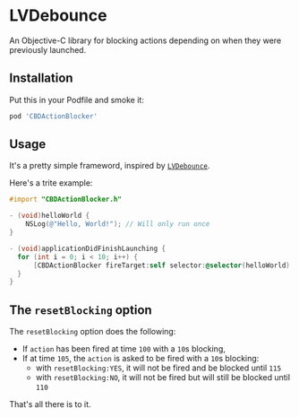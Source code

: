 LVDebounce
==========

An Objective-C library for blocking actions depending on when they were previously launched.

## Installation

Put this in your Podfile and smoke it:

```ruby
pod 'CBDActionBlocker'
```

## Usage

It's a pretty simple frameword, inspired by [`LVDebounce`](https://github.com/layervault/LVDebounce).

Here's a trite example:

```Objective-C
#import "CBDActionBlocker.h"

- (void)helloWorld {
    NSLog(@"Hello, World!"); // Will only run once
}

- (void)applicationDidFinishLaunching {
  for (int i = 0; i < 10; i++) {
      [CBDActionBlocker fireTarget:self selector:@selector(helloWorld) blockFiresDuring:1.0 resetBlocking:NO];
  }
}
```

## The `resetBlocking` option

The `resetBlocking` option does the following:

 - If `action` has been fired at time `100` with a `10`s blocking,
 - If at time `105`, the `action` is asked to be fired with a `10`s blocking:
    - with `resetBlocking:YES`, it will not be fired and be blocked until `115`
    - with `resetBlocking:NO`, it will not be fired but will still be blocked until `110`


That's all there is to it.
